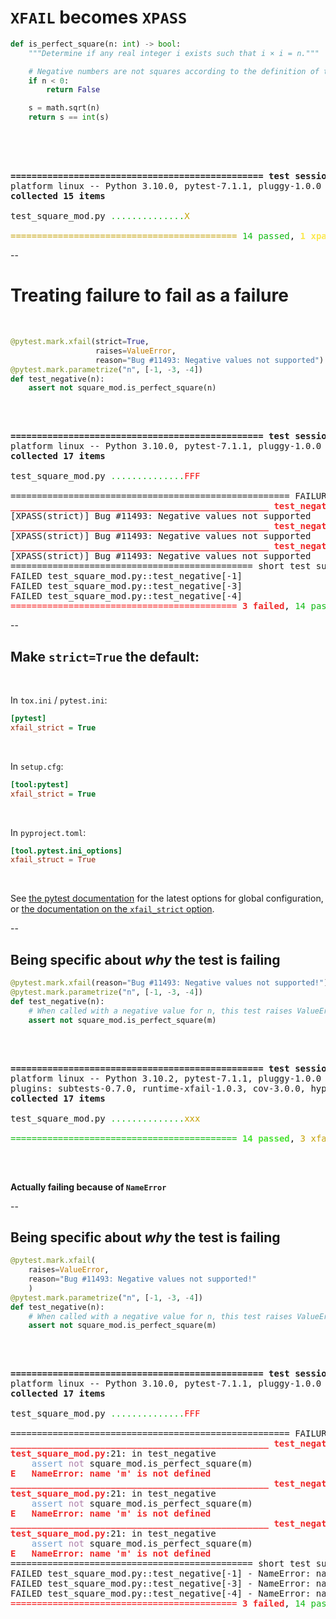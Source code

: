 # `XFAIL` becomes `XPASS`

```python
def is_perfect_square(n: int) -> bool:
    """Determine if any real integer i exists such that i × i = n."""

    # Negative numbers are not squares according to the definition of the function
    if n < 0:
        return False

    s = math.sqrt(n)
    return s == int(s)
```
<br/><br/>

<pre><tt class="hljs">
<b>================================================ test session starts ================================================</b>
platform linux -- Python 3.10.0, pytest-7.1.1, pluggy-1.0.0
<b>collected 15 items                                                                                                  </b>

test_square_mod.py <font color="#10BA13">..............</font><font color="#C4A000">X                                                                            [100%]</font>

<font color="#C4A000">=========================================== </font><font color="#10BA13">14 passed</font>, <font color="#FCE94F"><b>1 xpassed</b></font><font color="#C4A000"> in 0.02s ===========================================</font>
</tt></pre>

--

# Treating failure to fail as a failure
<br/>

```python
@pytest.mark.xfail(strict=True,
                   raises=ValueError,
                   reason="Bug #11493: Negative values not supported")
@pytest.mark.parametrize("n", [-1, -3, -4])
def test_negative(n):
    assert not square_mod.is_perfect_square(n)
```
<br/>

<pre><tt class="hljs">
<b>================================================ test session starts ================================================</b>
platform linux -- Python 3.10.0, pytest-7.1.1, pluggy-1.0.0
<b>collected 17 items</b>

test_square_mod.py <font color="#10BA13">..............</font><font color="#F61010">FFF                                                                          [100%]</font>

===================================================== FAILURES ======================================================
<font color="#EF2929"><b>_________________________________________________ test_negative[-1] _________________________________________________</b></font>
[XPASS(strict)] Bug #11493: Negative values not supported
<font color="#EF2929"><b>_________________________________________________ test_negative[-3] _________________________________________________</b></font>
[XPASS(strict)] Bug #11493: Negative values not supported
<font color="#EF2929"><b>_________________________________________________ test_negative[-4] _________________________________________________</b></font>
[XPASS(strict)] Bug #11493: Negative values not supported
============================================== short test summary info ==============================================
FAILED test_square_mod.py::test_negative[-1]
FAILED test_square_mod.py::test_negative[-3]
FAILED test_square_mod.py::test_negative[-4]
<font color="#F61010">=========================================== </font><font color="#EF2929"><b>3 failed</b></font>, <font color="#10BA13">14 passed</font><font color="#F61010"> in 0.03s ============================================</font>
</tt></pre>

--

## Make `strict=True` the default:

<br/>

In `tox.ini` / `pytest.ini`:

```ini
[pytest]
xfail_strict = True
```

<br/>

In `setup.cfg`:

```ini
[tool:pytest]
xfail_strict = True
```

<br/>

In `pyproject.toml`:

```toml
[tool.pytest.ini_options]
xfail_struct = True
```

<br/>

See [the pytest documentation](https://docs.pytest.org/en/latest/reference/customize.html) for the latest options for global configuration, or [the documentation on the `xfail_strict` option](https://docs.pytest.org/en/latest/reference/reference.html#confval-xfail_strict).

--

## Being specific about *why* the test is failing

```python
@pytest.mark.xfail(reason="Bug #11493: Negative values not supported!")
@pytest.mark.parametrize("n", [-1, -3, -4])
def test_negative(n):
    # When called with a negative value for n, this test raises ValueError!
    assert not square_mod.is_perfect_square(m)
```

<br/>

<pre>
<tt class="hljs">
<b>================================================ test session starts ================================================</b>
platform linux -- Python 3.10.2, pytest-7.1.1, pluggy-1.0.0
plugins: subtests-0.7.0, runtime-xfail-1.0.3, cov-3.0.0, hypothesis-6.39.4
<b>collected 17 items                                                                                                  </b>

test_square_mod.py <font color="#10BA13">..............</font><font color="#C4A000">xxx</font><font color="#10BA13">                                                                          [100%]</font>

<font color="#10BA13">=========================================== </font><font color="#4BE234"><b>14 passed</b></font>, <font color="#C4A000">3 xfailed</font><font color="#10BA13"> in 0.03s ===========================================</font>
</tt>
</pre>

<br/>

**Actually failing because of `NameError`** <!-- .element class="fragment" data-fragment-index="0" -->

--

## Being specific about *why* the test is failing

```python
@pytest.mark.xfail(
    raises=ValueError,
    reason="Bug #11493: Negative values not supported!"
    )
@pytest.mark.parametrize("n", [-1, -3, -4])
def test_negative(n):
    # When called with a negative value for n, this test raises ValueError!
    assert not square_mod.is_perfect_square(m)
```

<br/>

<pre><tt class="hljs">
<b>================================================ test session starts ================================================</b>
platform linux -- Python 3.10.0, pytest-7.1.1, pluggy-1.0.0
<b>collected 17 items                                                                                                  </b>

test_square_mod.py <font color="#10BA13">..............</font><font color="#F61010">FFF                                                                          [100%]</font>

===================================================== FAILURES ======================================================
<font color="#EF2929"><b>_________________________________________________ test_negative[-1] _________________________________________________</b></font>
<font color="#EF2929"><b>test_square_mod.py</b></font>:21: in test_negative
    <font color="#729FCF">assert</font> <font color="#AD7FA8">not</font> square_mod.is_perfect_square(m)
<font color="#EF2929"><b>E   NameError: name &apos;m&apos; is not defined</b></font>
<font color="#EF2929"><b>_________________________________________________ test_negative[-3] _________________________________________________</b></font>
<font color="#EF2929"><b>test_square_mod.py</b></font>:21: in test_negative
    <font color="#729FCF">assert</font> <font color="#AD7FA8">not</font> square_mod.is_perfect_square(m)
<font color="#EF2929"><b>E   NameError: name &apos;m&apos; is not defined</b></font>
<font color="#EF2929"><b>_________________________________________________ test_negative[-4] _________________________________________________</b></font>
<font color="#EF2929"><b>test_square_mod.py</b></font>:21: in test_negative
    <font color="#729FCF">assert</font> <font color="#AD7FA8">not</font> square_mod.is_perfect_square(m)
<font color="#EF2929"><b>E   NameError: name &apos;m&apos; is not defined</b></font>
============================================== short test summary info ==============================================
FAILED test_square_mod.py::test_negative[-1] - NameError: name &apos;m&apos; is not defined
FAILED test_square_mod.py::test_negative[-3] - NameError: name &apos;m&apos; is not defined
FAILED test_square_mod.py::test_negative[-4] - NameError: name &apos;m&apos; is not defined
<font color="#F61010">=========================================== </font><font color="#EF2929"><b>3 failed</b></font>, <font color="#10BA13">14 passed</font><font color="#F61010"> in 0.09s ============================================</font>
</tt></pre>
